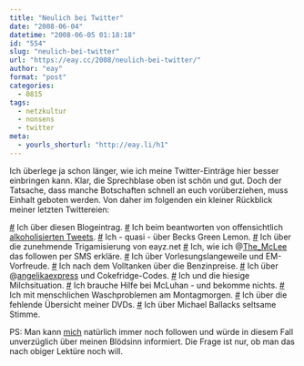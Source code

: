 ```yaml
---
title: "Neulich bei Twitter"
date: "2008-06-04"
datetime: "2008-06-05 01:18:18"
id: "554"
slug: "neulich-bei-twitter"
url: "https://eay.cc/2008/neulich-bei-twitter/"
author: "eay"
format: "post"
categories:
  - 0815
tags:
  - netzkultur
  - nonsens
  - twitter
meta:
  - yourls_shorturl: "http://eay.li/h1"
---
```


Ich überlege ja schon länger, wie ich meine Twitter-Einträge hier besser einbringen kann. Klar, die Sprechblase oben ist schön und gut. Doch der Tatsache, dass manche Botschaften schnell an euch vorüberziehen, muss Einhalt geboten werden. Von daher im folgenden ein kleiner Rückblick meiner letzten Twittereien:

[#](http://twitter.com/Eay/statuses/827215047) Ich über diesen Blogeintrag. [#](http://twitter.com/Eay/statuses/827213783) Ich beim beantworten von offensichtlich [alkoholisierten Tweets](http://twitter.com/The_McLee/statuses/827207361). [#](http://twitter.com/Eay/statuses/827120373) Ich - quasi - über Becks Green Lemon. [#](http://twitter.com/Eay/statuses/827109209) Ich über die zunehmende Trigamisierung von eayz.net [#](http://twitter.com/Eay/statuses/826856892) Ich, wie ich @[The\_McLee](http://twitter.com/The_McLee) das followen per SMS erkläre. [#](http://twitter.com/Eay/statuses/826339796) Ich über Vorlesungslangeweile und EM-Vorfreude. [#](http://twitter.com/Eay/statuses/826067789) Ich nach dem Volltanken über die Benzinpreise. [#](http://twitter.com/Eay/statuses/826017588) Ich über @[angelikaexpress](http://twitter.com/angelikaexpress) und Cokefridge-Codes. [#](http://twitter.com/Eay/statuses/825802510) Ich und die hiesige Milchsituation. [#](http://twitter.com/Eay/statuses/825092370) Ich brauche Hilfe bei McLuhan - und bekomme nichts. [#](http://twitter.com/Eay/statuses/825064863) Ich mit menschlichen Waschproblemen am Montagmorgen. [#](http://twitter.com/Eay/statuses/824713592) Ich über die fehlende Übersicht meiner DVDs. [#](http://twitter.com/Eay/statuses/824116674) Ich über Michael Ballacks seltsame Stimme.

PS: Man kann [mich](http://twitter.com/Eay) natürlich immer noch followen und würde in diesem Fall unverzüglich über meinen Blödsinn informiert. Die Frage ist nur, ob man das nach obiger Lektüre noch will.
